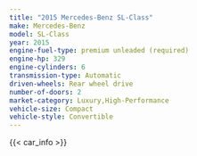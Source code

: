 ```yaml
---
title: "2015 Mercedes-Benz SL-Class"
make: Mercedes-Benz
model: SL-Class
year: 2015
engine-fuel-type: premium unleaded (required)
engine-hp: 329
engine-cylinders: 6
transmission-type: Automatic
driven-wheels: Rear wheel drive
number-of-doors: 2
market-category: Luxury,High-Performance
vehicle-size: Compact
vehicle-style: Convertible
---
```


{{< car_info >}}
